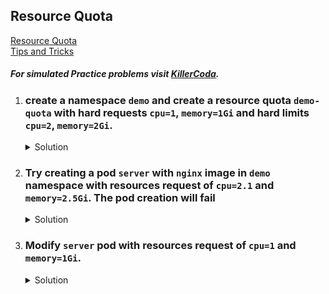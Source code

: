 ## Resource Quota

[Resource Quota](https://kubernetes.io/docs/concepts/policy/resource-quotas/)
</br>
[Tips and Tricks](https://github.com/amitk030/CKAD-exercises-and-solutions/blob/master/tips_and_tricks.md)

##### For simulated Practice problems visit [KillerCoda](https://killercoda.com/amitk).


1. ### create a namespace `demo` and create a resource quota `demo-quota` with hard requests `cpu=1`, `memory=1Gi` and hard limits `cpu=2`, `memory=2Gi`. 

    <details><summary>Solution</summary>
      <p>

      ```bash
      # create namespace
      k create ns demo

      # create resource quota > quota.yaml
      apiVersion: v1
      kind: ResourceQuota
      metadata:
        name: demo-quota
        namespace: demo
      spec:
        hard:
          requests.cpu: "1"
          requests.memory: 1Gi
          limits.cpu: "2"
          limits.memory: 2Gi

      k create -f quota.yaml

      k create quota demo-quota -n demo --hard=requests.cpu=1,requests.memory=1Gi,limits.cpu=2,limits.memory=2Gi 
      ```

      </p>
    </details>


1. ### Try creating a pod `server` with `nginx` image in `demo` namespace with resources request of `cpu=2.1` and `memory=2.5Gi`. The pod creation will fail

    <details><summary>Solution</summary>
      <p>

      ```bash
      # create the server pod
      k run server --image=nginx --dry-run=client -o yaml > pod.yaml
      
      # update resources request and limits in the pod
      apiVersion: v1
      kind: Pod
      metadata:
        creationTimestamp: null
        labels:
          run: server
        name: server
        namespace: demo
      spec:
        containers:
        - image: nginx
          name: server
          resources:
            requests:
              cpu: "2.1"
              memory: 2.5Gi
        dnsPolicy: ClusterFirst
        restartPolicy: Always
      ```

      </p>
    </details>

1. ### Modify `server` pod with resources request of `cpu=1` and `memory=1Gi`.

    <details><summary>Solution</summary>
      <p>

      ```bash
      # delete the pod if it exists.
      k delete po server --force

      # update resources request and limits in the pod
      apiVersion: v1
      kind: Pod
      metadata:
        creationTimestamp: null
        labels:
          run: server
        name: server
      spec:
        containers:
        - image: nginx
          name: server
          resources:
            requests:
              cpu: "1"
              memory: 1Gi
        dnsPolicy: ClusterFirst
        restartPolicy: Always
      ```

      </p>
    </details>
